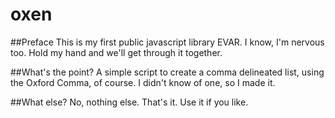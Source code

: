 # oxen

##Preface
This is my first public javascript library EVAR. I know, I'm nervous too. Hold my hand and we'll get through it together.

##What's the point?
A simple script to create a comma delineated list, using the Oxford Comma, of course. I didn't know of one, so I made it.

##What else?
No, nothing else. That's it. Use it if you like.
